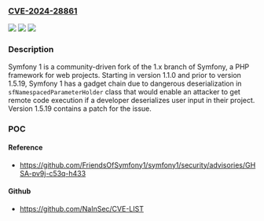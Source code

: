 ### [CVE-2024-28861](https://cve.mitre.org/cgi-bin/cvename.cgi?name=CVE-2024-28861)
![](https://img.shields.io/static/v1?label=Product&message=symfony1&color=blue)
![](https://img.shields.io/static/v1?label=Version&message=%3D%20%3E%3D%201.1.0%2C%20%3C%201.5.19%20&color=brighgreen)
![](https://img.shields.io/static/v1?label=Vulnerability&message=CWE-502%3A%20Deserialization%20of%20Untrusted%20Data&color=brighgreen)

### Description

Symfony 1 is a community-driven fork of the 1.x branch of Symfony, a PHP framework for web projects. Starting in version 1.1.0 and prior to version 1.5.19, Symfony 1 has a gadget chain due to dangerous deserialization in `sfNamespacedParameterHolder` class that would enable an attacker to get remote code execution if a developer deserializes user input in their project. Version 1.5.19 contains a patch for the issue.

### POC

#### Reference
- https://github.com/FriendsOfSymfony1/symfony1/security/advisories/GHSA-pv9j-c53q-h433

#### Github
- https://github.com/NaInSec/CVE-LIST

